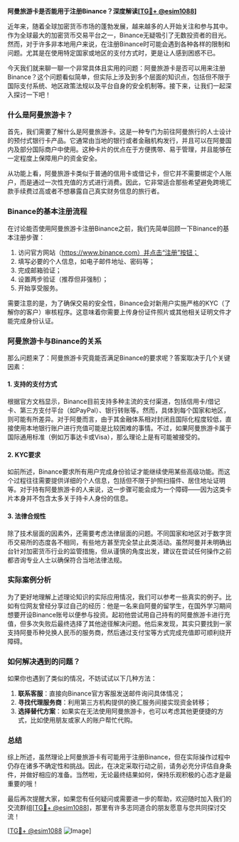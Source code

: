 **阿曼旅游卡是否能用于注册Binance？深度解读[[TG💪+ @esim1088](https://t.me/s/esim1088)]**

近年来，随着全球加密货币市场的蓬勃发展，越来越多的人开始关注和参与其中。作为全球最大的加密货币交易平台之一，Binance无疑吸引了无数投资者的目光。然而，对于许多非本地用户来说，在注册Binance时可能会遇到各种各样的限制和问题。尤其是在使用特定国家或地区的支付方式时，更是让人感到困惑不已。

今天我们就来聊一聊一个非常具体且实用的问题：阿曼旅游卡是否可以用来注册Binance？这个问题看似简单，但实际上涉及到多个层面的知识点，包括但不限于国际支付系统、地区政策法规以及平台自身的安全机制等。接下来，让我们一起深入探讨一下吧！

### 什么是阿曼旅游卡？

首先，我们需要了解什么是阿曼旅游卡。这是一种专门为前往阿曼旅行的人士设计的预付式银行卡产品。它通常由当地的银行或者金融机构发行，并且可以在阿曼国内及部分国际商户中使用。这种卡片的优点在于方便携带、易于管理，并且能够在一定程度上保障用户的资金安全。

从功能上看，阿曼旅游卡类似于普通的信用卡或借记卡，但它并不需要绑定个人账户，而是通过一次性充值的方式进行消费。因此，它非常适合那些希望避免跨境汇款手续费过高或者不想暴露自己真实财务信息的旅行者。

### Binance的基本注册流程

在讨论能否使用阿曼旅游卡注册Binance之前，我们先简单回顾一下Binance的基本注册步骤：

1. 访问官方网站（https://www.binance.com）并点击“注册”按钮；
2. 填写必要的个人信息，如电子邮件地址、密码等；
3. 完成邮箱验证；
4. 设置两步验证（推荐但非强制）；
5. 开始享受服务。

需要注意的是，为了确保交易的安全性，Binance会对新用户实施严格的KYC（了解你的客户）审核程序。这意味着你需要上传身份证件照片或其他相关证明文件才能完成身份认证。

### 阿曼旅游卡与Binance的关系

那么问题来了：阿曼旅游卡究竟能否满足Binance的要求呢？答案取决于几个关键因素：

#### 1. 支持的支付方式
根据官方文档显示，Binance目前支持多种主流的支付渠道，包括信用卡/借记卡、第三方支付平台（如PayPal）、银行转账等。然而，具体到每个国家和地区，则可能有所差异。对于阿曼而言，由于其金融体系相对封闭且国际化程度较低，直接使用本地银行账户进行充值可能是比较困难的事情。不过，如果阿曼旅游卡属于国际通用标准（例如万事达卡或Visa），那么理论上是有可能被接受的。

#### 2. KYC要求
如前所述，Binance要求所有用户完成身份验证才能继续使用某些高级功能。而这个过程往往需要提供详细的个人信息，包括但不限于护照扫描件、居住地址证明等。对于持有阿曼旅游卡的人来说，这一步骤可能会成为一个障碍——因为这类卡片本身并不包含太多关于持卡人身份的信息。

#### 3. 法律合规性
除了技术层面的因素外，还需要考虑法律层面的问题。不同国家和地区对于数字货币交易所的态度各不相同，有些地方甚至完全禁止此类活动。虽然阿曼并未明确出台针对加密货币行业的监管措施，但从谨慎的角度出发，建议在尝试任何操作之前都咨询专业人士以确保符合当地法律法规。

### 实际案例分析

为了更好地理解上述理论知识的实际应用情况，我们可以参考一些真实的例子。比如有位网友曾经分享过自己的经历：他是一名来自阿曼的留学生，在国外学习期间想要开设Binance账号以便参与投资。起初他尝试用自己持有的阿曼旅游卡进行充值，但多次失败后最终选择了其他途径解决问题。他后来发现，其实只要找到一家支持阿曼币种兑换人民币的服务商，然后通过支付宝等方式完成充值即可顺利绕开障碍。

### 如何解决遇到的问题？

如果你也遇到了类似的情况，不妨试试以下几种方法：

1. **联系客服**：直接向Binance官方客服发送邮件询问具体情况；
2. **寻找代理服务商**：利用第三方机构提供的换汇服务间接实现资金转移；
3. **选择替代方案**：如果实在无法使用阿曼旅游卡，也可以考虑其他更便捷的方式，比如使用朋友或家人的账户帮忙代购。

### 总结

综上所述，虽然理论上阿曼旅游卡有可能用于注册Binance，但在实际操作过程中仍存在诸多不确定性和挑战。因此，在决定采取行动之前，请务必充分评估自身条件，并做好相应的准备。当然啦，无论最终结果如何，保持乐观积极的心态才是最重要的哦！

最后再次提醒大家，如果您有任何疑问或需要进一步的帮助，欢迎随时加入我们的交流群组[[TG💪+ @esim1088](https://t.me/s/esim1088)]，那里有许多志同道合的朋友愿意与您共同探讨交流！

[[TG💪+ @esim1088](https://t.me/s/esim1088) ![Image](https://i.postimg.cc/4NQfJmqS/Snipaste-2025-05-13-00-14-12.png)]